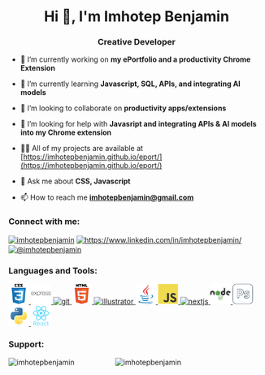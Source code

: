 <h1 align="center">Hi 👋, I'm Imhotep Benjamin</h1>
<h3 align="center">Creative Developer</h3>

- 🔭 I’m currently working on **my ePortfolio and a productivity Chrome Extension**

- 🌱 I’m currently learning **Javascript, SQL, APIs, and integrating AI models**

- 👯 I’m looking to collaborate on **productivity apps/extensions**

- 🤝 I’m looking for help with **Javasript and integrating APIs & AI models into my Chrome extension**

- 👨‍💻 All of my projects are available at [https://imhotepbenjamin.github.io/eport/](https://imhotepbenjamin.github.io/eport/)

- 💬 Ask me about **CSS, Javascript**

- 📫 How to reach me **imhotepbenjamin@gmail.com**

<h3 align="left">Connect with me:</h3>
<p align="left">
<a href="https://twitter.com/imhotepbenjamin" target="blank"><img align="center" src="https://raw.githubusercontent.com/rahuldkjain/github-profile-readme-generator/master/src/images/icons/Social/twitter.svg" alt="imhotepbenjamin" height="30" width="40" /></a>
<a href="https://linkedin.com/in/https://www.linkedin.com/in/imhotepbenjamin/" target="blank"><img align="center" src="https://raw.githubusercontent.com/rahuldkjain/github-profile-readme-generator/master/src/images/icons/Social/linked-in-alt.svg" alt="https://www.linkedin.com/in/imhotepbenjamin/" height="30" width="40" /></a>
<a href="https://medium.com/@imhotepbenjamin" target="blank"><img align="center" src="https://raw.githubusercontent.com/rahuldkjain/github-profile-readme-generator/master/src/images/icons/Social/medium.svg" alt="@imhotepbenjamin" height="30" width="40" /></a>
</p>

<h3 align="left">Languages and Tools:</h3>
<p align="left"> <a href="https://www.w3schools.com/css/" target="_blank" rel="noreferrer"> <img src="https://raw.githubusercontent.com/devicons/devicon/master/icons/css3/css3-original-wordmark.svg" alt="css3" width="40" height="40"/> </a> <a href="https://expressjs.com" target="_blank" rel="noreferrer"> <img src="https://raw.githubusercontent.com/devicons/devicon/master/icons/express/express-original-wordmark.svg" alt="express" width="40" height="40"/> </a> <a href="https://git-scm.com/" target="_blank" rel="noreferrer"> <img src="https://www.vectorlogo.zone/logos/git-scm/git-scm-icon.svg" alt="git" width="40" height="40"/> </a> <a href="https://www.w3.org/html/" target="_blank" rel="noreferrer"> <img src="https://raw.githubusercontent.com/devicons/devicon/master/icons/html5/html5-original-wordmark.svg" alt="html5" width="40" height="40"/> </a> <a href="https://www.adobe.com/in/products/illustrator.html" target="_blank" rel="noreferrer"> <img src="https://www.vectorlogo.zone/logos/adobe_illustrator/adobe_illustrator-icon.svg" alt="illustrator" width="40" height="40"/> </a> <a href="https://www.java.com" target="_blank" rel="noreferrer"> <img src="https://raw.githubusercontent.com/devicons/devicon/master/icons/java/java-original.svg" alt="java" width="40" height="40"/> </a> <a href="https://developer.mozilla.org/en-US/docs/Web/JavaScript" target="_blank" rel="noreferrer"> <img src="https://raw.githubusercontent.com/devicons/devicon/master/icons/javascript/javascript-original.svg" alt="javascript" width="40" height="40"/> </a> <a href="https://nextjs.org/" target="_blank" rel="noreferrer"> <img src="https://cdn.worldvectorlogo.com/logos/nextjs-2.svg" alt="nextjs" width="40" height="40"/> </a> <a href="https://nodejs.org" target="_blank" rel="noreferrer"> <img src="https://raw.githubusercontent.com/devicons/devicon/master/icons/nodejs/nodejs-original-wordmark.svg" alt="nodejs" width="40" height="40"/> </a> <a href="https://www.photoshop.com/en" target="_blank" rel="noreferrer"> <img src="https://raw.githubusercontent.com/devicons/devicon/master/icons/photoshop/photoshop-line.svg" alt="photoshop" width="40" height="40"/> </a> <a href="https://www.python.org" target="_blank" rel="noreferrer"> <img src="https://raw.githubusercontent.com/devicons/devicon/master/icons/python/python-original.svg" alt="python" width="40" height="40"/> </a> <a href="https://reactjs.org/" target="_blank" rel="noreferrer"> <img src="https://raw.githubusercontent.com/devicons/devicon/master/icons/react/react-original-wordmark.svg" alt="react" width="40" height="40"/> </a> </p>

<h3 align="left">Support:</h3>
<p><a href="https://www.buymeacoffee.com/imhotepbenjamin"> <img align="left" src="https://cdn.buymeacoffee.com/buttons/v2/default-yellow.png" height="50" width="210" alt="imhotepbenjamin" /></a><a href="https://ko-fi.com/imhotepbenjamin"> <img align="left" src="https://cdn.ko-fi.com/cdn/kofi3.png?v=3" height="50" width="210" alt="imhotepbenjamin" /></a></p><br><br>
